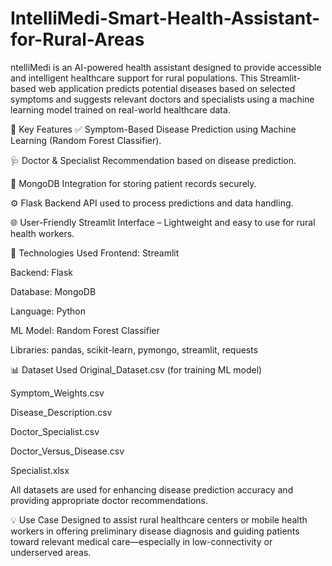 # IntelliMedi-Smart-Health-Assistant-for-Rural-Areas
ntelliMedi is an AI-powered health assistant designed to provide accessible and intelligent healthcare support for rural populations. This Streamlit-based web application predicts potential diseases based on selected symptoms and suggests relevant doctors and specialists using a machine learning model trained on real-world healthcare data.

🚀 Key Features
✅ Symptom-Based Disease Prediction using Machine Learning (Random Forest Classifier).

🩺 Doctor & Specialist Recommendation based on disease prediction.

🧠 MongoDB Integration for storing patient records securely.

⚙️ Flask Backend API used to process predictions and data handling.

🌐 User-Friendly Streamlit Interface – Lightweight and easy to use for rural health workers.

📁 Technologies Used
Frontend: Streamlit

Backend: Flask

Database: MongoDB

Language: Python

ML Model: Random Forest Classifier

Libraries: pandas, scikit-learn, pymongo, streamlit, requests

📊 Dataset Used
Original_Dataset.csv (for training ML model)

Symptom_Weights.csv

Disease_Description.csv

Doctor_Specialist.csv

Doctor_Versus_Disease.csv

Specialist.xlsx

All datasets are used for enhancing disease prediction accuracy and providing appropriate doctor recommendations.

💡 Use Case
Designed to assist rural healthcare centers or mobile health workers in offering preliminary disease diagnosis and guiding patients toward relevant medical care—especially in low-connectivity or underserved areas.
